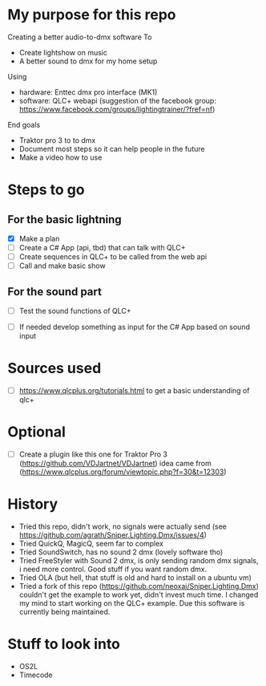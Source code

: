 # My purpose for this repo 
Creating a better audio-to-dmx software
To 
- Create lightshow on music
- A better sound to dmx for my home setup

Using
- hardware: Enttec dmx pro interface (MK1) 
- software: QLC+ webapi (suggestion of the facebook group: https://www.facebook.com/groups/lightingtrainer/?fref=nf)

End goals
- Traktor pro 3 to <my open custom software> to dmx 
- Document most steps so it can help people in the future
- Make a video how to use
  
# Steps to go

## For the basic lightning
- [x] Make a plan
- [ ] Create a C# App (api, tbd) that can talk with QLC+
- [ ] Create sequences in QLC+ to be called from the web api
- [ ] Call and make basic show 

## For the sound part
- [ ] Test the sound functions of QLC+
- [ ] If needed develop something as input for the C# App based on sound input 


# Sources used
- [ ] https://www.qlcplus.org/tutorials.html to get a basic understanding of qlc+ 

# Optional 
- [ ] Create a plugin like this one for Traktor Pro 3 (https://github.com/VDJartnet/VDJartnet) idea came from (https://www.qlcplus.org/forum/viewtopic.php?f=30&t=12303)

# History
- Tried this repo, didn't work, no signals were actually send (see https://github.com/agrath/Sniper.Lighting.Dmx/issues/4)
- Tried QuickQ, MagicQ, seem far to complex
- Tried SoundSwitch, has no sound 2 dmx (lovely software tho)
- Tried FreeStyler with Sound 2 dmx, is only sending random dmx signals, i need more control. Good stuff if you want random dmx.
- Tried OLA (but hell, that stuff is old and hard to install on a ubuntu vm)
- Tried a fork of this repo (https://github.com/neoxai/Sniper.Lighting.Dmx) couldn't get the example to work yet, didn't invest much time. I changed my mind to start working on the QLC+ example. Due this software is currently being maintained.

# Stuff to look into 
- OS2L 
- Timecode 
